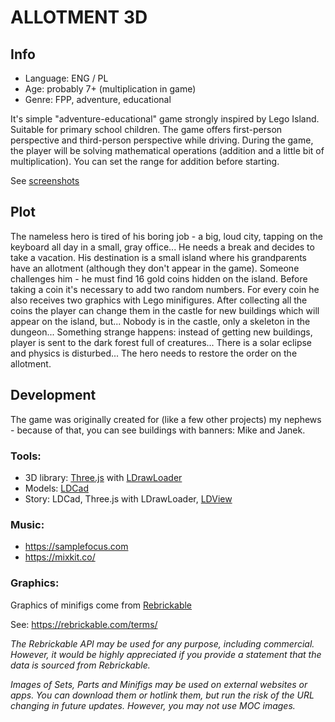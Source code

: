 # ALLOTMENT 3D

## Info
* Language: ENG / PL
* Age: probably 7+ (multiplication in game)
* Genre: FPP, adventure, educational

It's simple "adventure-educational" game strongly inspired by Lego Island. Suitable for primary school children.
The game offers first-person perspective and third-person perspective while driving. During the game, the player will be solving mathematical operations (addition and a little bit of multiplication). You can set the range for addition before starting.

See [screenshots](https://github.com/Pdzoc/Allotment3D/wiki/Gallery)

## Plot

The nameless hero is tired of his boring job - a big, loud city, tapping on the keyboard all day in a small, gray office... He needs a break and decides to take a vacation. His destination is a small island where his grandparents have an allotment (although they don't appear in the game). Someone challenges him - he must find 16 gold coins hidden on the island. Before taking a coin it's necessary to add two random numbers. For every coin he also receives two graphics with Lego minifigures. After collecting all the coins the player can change them in the castle for new buildings which will appear on the island, but... Nobody is in the castle, only a skeleton in the dungeon... Something strange happens: instead of getting new buildings, player is sent to the dark forest full of creatures... There is a solar eclipse and physics is disturbed... The hero needs to restore the order on the allotment.

## Development

The game was originally created for (like a few other projects) my nephews - because of that, you can see buildings with banners: Mike and Janek.

### Tools:
* 3D library: [Three.js](https://threejs.org/) with [LDrawLoader](https://threejs.org/docs/#examples/en/loaders/LDrawLoader)
* Models: [LDCad](https://www.melkert.net/LDCad)
* Story: LDCad, Three.js with LDrawLoader, [LDView](https://tcobbs.github.io/ldview/)

### Music: 
* https://samplefocus.com
* https://mixkit.co/

### Graphics:
Graphics of minifigs come from [Rebrickable](https://rebrickable.com)

See: https://rebrickable.com/terms/

*The Rebrickable API may be used for any purpose, including commercial. However, it would be highly appreciated if you provide a statement that the data is sourced from Rebrickable.*

*Images of Sets, Parts and Minifigs may be used on external websites or apps. You can download them or hotlink them, but run the risk of the URL changing in future updates. However, you may not use MOC images.*
